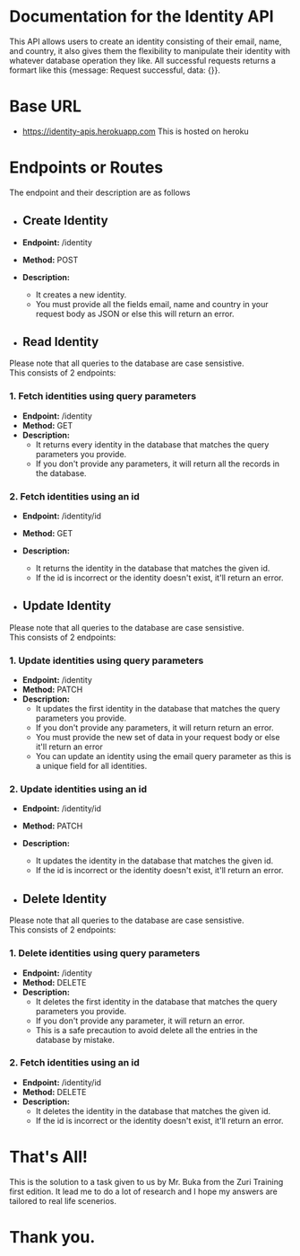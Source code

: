 # Documentation for the Identity API
This API allows users to create an identity consisting of their email, name, and country, it also gives them the flexibility to manipulate their identity with whatever database operation they like. All successful requests returns a formart like this {message: Request successful, data: {}}.

# Base URL
- https://identity-apis.herokuapp.com
This is hosted on heroku

# Endpoints or Routes
The endpoint and their description  are as follows

- ## Create Identity
- <b>Endpoint:</b> /identity
- <b>Method:</b> POST
- <b>Description:</b> 
    - It creates a new identity. 
    - You must provide all the fields email, name and country in your request body as JSON or else this will return an error.

- ## Read Identity
Please note that all queries to the database are case sensistive.    
This consists of 2 endpoints:

### 1. Fetch identities using query parameters
- <b>Endpoint:</b> /identity
- <b>Method:</b> GET
- <b>Description:</b> 
    - It returns every identity in the database that matches the query parameters you provide. 
    - If you don't provide any parameters, it will return all the records in the database.

### 2. Fetch identities using an id
- <b>Endpoint:</b> /identity/id
- <b>Method:</b> GET
- <b>Description:</b> 
    - It returns the identity in the database that matches the given id.
    - If the id is incorrect or the identity doesn't exist, it'll return an error.

- ## Update Identity
Please note that all queries to the database are case sensistive.   
This consists of 2 endpoints:

### 1. Update identities using query parameters
- <b>Endpoint:</b> /identity
- <b>Method:</b> PATCH
- <b>Description:</b> 
    - It updates the first identity in the database that matches the query parameters you provide. 
    - If you don't provide any parameters, it will return return an error. 
    - You must provide the new set of data in your request body or else it'll return an error
    - You can update an identity using the email query parameter as this is a unique field for all identities.


### 2. Update identities using an id
- <b>Endpoint:</b> /identity/id
- <b>Method:</b> PATCH
- <b>Description:</b> 
    - It updates the identity in the database that matches the given id. 
    - If the id is incorrect or the identity doesn't exist, it'll return an error.

- ## Delete Identity
Please note that all queries to the database are case sensistive.  
This consists of 2 endpoints:

### 1. Delete identities using query parameters
- <b>Endpoint:</b> /identity
- <b>Method:</b> DELETE
- <b>Description:</b> 
    - It deletes the first identity in the database that matches the query parameters you provide. 
    - If you don't provide any parameter, it will return an error.
    - This is a safe precaution to avoid delete all the entries in the database by mistake.

### 2. Fetch identities using an id
- <b>Endpoint:</b> /identity/id
- <b>Method:</b> DELETE
- <b>Description:</b> 
    - It deletes the identity in the database that matches the given id.
    - If the id is incorrect or the identity doesn't exist, it'll return an error.


# That's All!
This is the solution to a task given to us by Mr. Buka from the Zuri Training first edition. It lead me to do a lot of research and I hope my answers are tailored to real life scenerios.   

# Thank you.
